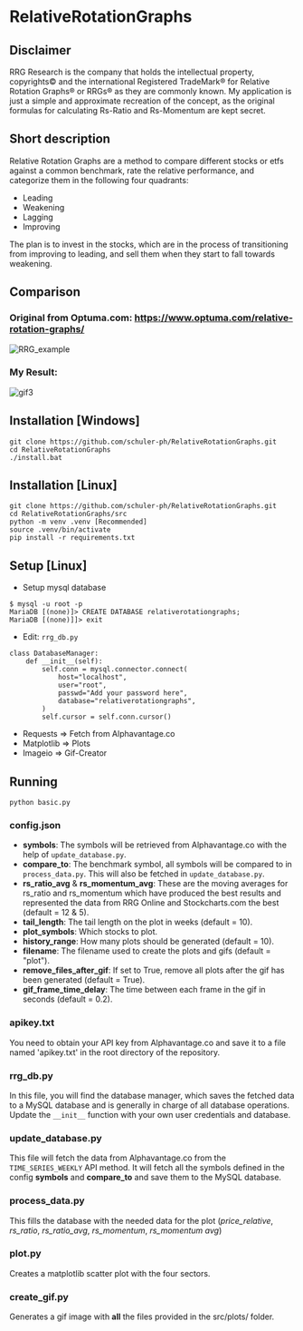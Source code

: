 # RelativeRotationGraphs
## Disclaimer
RRG Research is the company that holds the intellectual property, copyrights© and the international Registered TradeMark® for Relative Rotation Graphs® or RRGs® as they are commonly known. My application is just a simple and approximate recreation of the concept, as the original formulas for calculating Rs-Ratio and Rs-Momentum are kept secret.

## Short description
Relative Rotation Graphs are a method to compare different stocks or etfs against a common benchmark, rate the relative performance, and categorize them in the following four quadrants:

* Leading
* Weakening
* Lagging
* Improving

The plan is to invest in the stocks, which are in the process of transitioning from improving to leading, and sell them when they start to fall towards weakening.

## Comparison

### Original from Optuma.com: https://www.optuma.com/relative-rotation-graphs/
![RRG_example](https://cdn1.optuma.com/wp-content/uploads/Relative-Rotation-Graph-GIF.gif)

### My Result:
![gif3](https://user-images.githubusercontent.com/38164738/150478622-18b44a25-62e2-49b0-bb98-4b0f46d18975.gif)

## Installation [Windows]
```
git clone https://github.com/schuler-ph/RelativeRotationGraphs.git
cd RelativeRotationGraphs
./install.bat
```

## Installation [Linux]
```
git clone https://github.com/schuler-ph/RelativeRotationGraphs.git 
cd RelativeRotationGraphs/src
python -m venv .venv [Recommended]
source .venv/bin/activate
pip install -r requirements.txt
```
## Setup [Linux]

* Setup mysql database
```
$ mysql -u root -p
MariaDB [(none)]> CREATE DATABASE relativerotationgraphs; 
MariaDB [(none)]]> exit
```

* Edit: `rrg_db.py`
```
class DatabaseManager:
    def __init__(self):
        self.conn = mysql.connector.connect(
            host="localhost",
            user="root",
            passwd="Add your password here",
            database="relativerotationgraphs",
        )
        self.cursor = self.conn.cursor()
```

* Requests => Fetch from Alphavantage.co
* Matplotlib => Plots
* Imageio => Gif-Creator

## Running
```
python basic.py
```
### config.json
* **symbols**: The symbols will be retrieved from Alphavantage.co with the help of `update_database.py`.
* **compare_to**: The benchmark symbol, all symbols will be compared to in `process_data.py`. This will also be fetched in `update_database.py`.
* **rs_ratio_avg** & **rs_momentum_avg**: These are the moving averages for rs_ratio and rs_momentum which have produced the best results and represented the data from RRG Online and Stockcharts.com the best (default = 12 & 5).
* **tail_length**: The tail length on the plot in weeks (default = 10).
* **plot_symbols**: Which stocks to plot.
* **history_range**: How many plots should be generated (default = 10).
* **filename**: The filename used to create the plots and gifs (default = "plot").
* **remove_files_after_gif**: If set to True, remove all plots after the gif has been generated (default = True).
* **gif_frame_time_delay**: The time between each frame in the gif in seconds (default = 0.2).

### apikey.txt
You need to obtain your API key from Alphavantage.co and save it to a file named 'apikey.txt' in the root directory of the repository.

### rrg_db.py
In this file, you will find the database manager, which saves the fetched data to a MySQL database and is generally in charge of all database operations. Update the `__init__` function with your own user credentials and database.

### update_database.py
This file will fetch the data from Alphavantage.co from the `TIME_SERIES_WEEKLY` API method. It will fetch all the symbols defined in the config **symbols** and **compare_to** and save them to the MySQL database.

### process_data.py
This fills the database with the needed data for the plot (*price_relative*, *rs_ratio*, *rs_ratio_avg*, *rs_momentum*, *rs_momentum avg*)

### plot.py
Creates a matplotlib scatter plot with the four sectors.

### create_gif.py
Generates a gif image with **all** the files provided in the src/plots/ folder.
